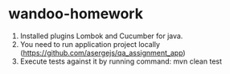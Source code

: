 # wandoo-homework

1) Installed plugins Lombok and Cucumber for java.
2) You need to run application project locally (https://github.com/asergejs/qa_assignment_app)
3) Execute tests against it by running command: mvn clean test
